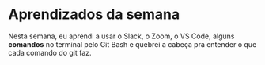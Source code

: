 # Aprendizados da semana

Nesta semana, eu aprendi a usar o Slack, o Zoom, o VS Code, alguns **comandos** no terminal pelo Git Bash e quebrei a cabeça pra entender o que cada comando do git faz.